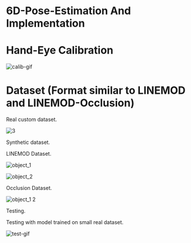# 6D-Pose-Estimation And Implementation

# Hand-Eye Calibration

![calib-gif](https://user-images.githubusercontent.com/61361845/177278554-c34b9e31-f71e-4e75-add9-f419f62e7550.gif)


# Dataset (Format similar to LINEMOD and LINEMOD-Occlusion)

Real custom dataset.

![3](https://user-images.githubusercontent.com/61361845/177278919-cd53068f-c53e-4c33-9107-ce7544804f0c.png)


Synthetic dataset.

LINEMOD Dataset.

![object_1](https://user-images.githubusercontent.com/61361845/177279622-105fef87-0183-428e-82c4-714335f5a61a.png)

![object_2](https://user-images.githubusercontent.com/61361845/177279631-91267039-5788-49e3-b72b-939e1cbe72c7.png)

Occlusion Dataset.

![object_1 2](https://user-images.githubusercontent.com/61361845/177279694-2eb99287-a92f-4833-9b8e-1e70bc0fa802.png)


Testing.

Testing with model trained on small real dataset.

![test-gif](https://user-images.githubusercontent.com/61361845/177279942-9579591f-4e4d-4972-a556-43696f15402b.gif)


